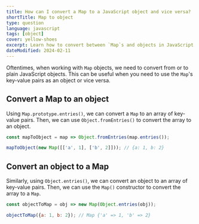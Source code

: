 ```yaml
---
title: How can I convert a Map to a JavaScript object and vice versa?
shortTitle: Map to object
type: question
language: javascript
tags: [object]
cover: yellow-shoes
excerpt: Learn how to convert between `Map`s and objects in JavaScript.
dateModified: 2024-02-11
---
```


Oftentimes, when working with `Map` objects, we need to convert from or to plain JavaScript objects. This can be useful when you need to use the `Map`'s key-value pairs as an object or vice versa.

## Convert a Map to an object

Using `Map.prototype.entries()`, we can convert a `Map` to an array of key-value pairs. Then, we can use `Object.fromEntries()` to convert the array to an object.

```js
const mapToObject = map => Object.fromEntries(map.entries());

mapToObject(new Map([['a', 1], ['b', 2]])); // {a: 1, b: 2}
```

## Convert an object to a Map

Similarly, using `Object.entries()`, we can convert an object to an array of key-value pairs. Then, we can use the `Map()` constructor to convert the array to a `Map`.

```js
const objectToMap = obj => new Map(Object.entries(obj));

objectToMap({a: 1, b: 2}); // Map {'a' => 1, 'b' => 2}
```
